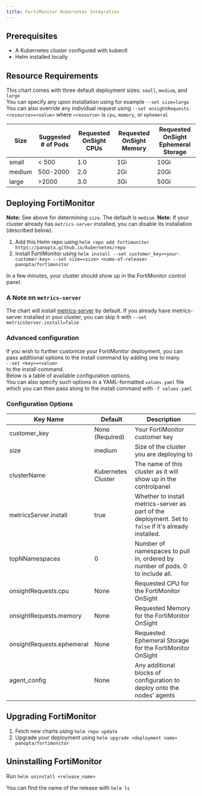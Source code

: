 ```yaml
---
title: FortiMonitor Kubernetes Integration
---
```


## Prerequisites
* A Kubernetes cluster configured with kubectl
* Helm installed locally

## Resource Requirements
This chart comes with three default deployment sizes: `small`, `medium`, and `large`  
You can specify any upon installation using for example `--set size=large`  
You can also override any individual request using `--set onsightRequests.<resource>=<value>` where `<resource>` is `cpu`, `memory`, or `ephemeral`

| Size               | Suggested # of Pods   | Requested OnSight CPUs | Requested OnSight Memory | Requested OnSight Ephemeral Storage |
|--------------------|-----------------------|------------------------|--------------------------|-------------------------------------|
| small              | < 500                 | 1.0                    | 1Gi                      | 10Gi                                |
| medium             | 500-2000              | 2.0                    | 2Gi                      | 20Gi                                |
| large              | >2000                 | 3.0                    | 3Gi                      | 50Gi                                |

## Deploying FortiMonitor
**Note:** See above for determining `size`. The default is `medium`.
**Note:** If your cluster already has `metrics-server` installed, you can disable its installation (described below).
1. Add this Helm repo using `helm repo add fortimonitor https://panopta.github.io/kubernetes/repo`
2. Install FortiMonitor using `helm install --set customer_key=<your-customer-key> --set size=<size> <name-of-release> panopta/fortimonitor`

In a few minutes, your cluster should show up in the FortiMonitor control panel.

### A Note on `metrics-server`
The chart will install [metrics-server](https://github.com/kubernetes-sigs/metrics-server) by default. If you already have metrics-server installed in your cluster, you can skip it with `--set metricsServer.install=false`

### Advanced configuration
If you wish to further customize your FortiMonitor deployment, you can pass additional options to the install command by adding one to many  
`--set <key>=<value>`  
to the install command.  
Below is a table of available configuration options.  
You can also specify such options in a YAML-formatted `values.yaml` file which you can then pass along to the install command with `-f values.yaml`

### Configuration Options

| Key Name                  | Default                                    | Description                                                                                                              |
|---------------------------|--------------------------------------------|--------------------------------------------------------------------------------------------------------------------------|
| customer_key              | None (Required)                            | Your FortiMonitor customer key                                                                                                |
| size                      | medium                                     | Size of the cluster you are deploying to                                                                                 |
| clusterName               | Kubernetes Cluster                         | The name of this cluster as it will show up in the controlpanel                                                          |
| metricsServer.install     | true                                       | Whether to install metrics-server as part of the deployment. Set to `false` if it's already installed.                   |
| topNNamespaces            | 0                                          | Number of namespaces to pull in, ordered by number of pods. 0 to include all.                                            |
| onsightRequests.cpu       | None                                       | Requested CPU for the FortiMonitor OnSight                                                                                    |
| onsightRequests.memory    | None                                       | Requested Memory for the FortiMonitor OnSight                                                                                 |
| onsightRequests.ephemeral | None                                       | Requested Ephemeral Storage for the FortiMonitor OnSight                                                                      |
| agent_config              | None                                       | Any additional blocks of configuration to deploy onto the nodes' agents                                                  |

## Upgrading FortiMonitor
1. Fetch new charts using `helm repo update`
2. Upgrade your deployment using `helm upgrade <deployment name> panopta/fortimonitor`

## Uninstalling FortiMonitor
Run `helm uninstall <release_name>`

You can find the name of the release with `helm ls`
